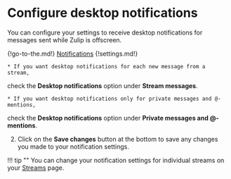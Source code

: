 # Configure desktop notifications

You can configure your settings to receive desktop notifications for messages
sent while Zulip is offscreen.

{!go-to-the.md!} [Notifications](/#settings/notifications)
{!settings.md!}

    * If you want desktop notifications for each new message from a stream,
check the **Desktop notifications** option under **Stream messages**.

    * If you want desktop notifications only for private messages and @-mentions,
check the **Desktop notifications** option under **Private messages and @-mentions**.

2. Click on the **Save changes** button at the bottom to save any changes you
made to your notification settings.

!!! tip ""
    You can change your notification settings for individual streams on your
    [Streams](/#subscriptions) page.
